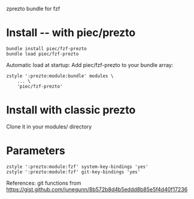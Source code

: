 zprezto bundle for fzf

# Install -- with piec/prezto
```
bundle install piec/fzf-prezto
bundle load piec/fzf-prezto
```
Automatic load at startup:
Add piec/fzf-prezto to your bundle array:
```
zstyle ':prezto:module:bundle' modules \
    ... \
    'piec/fzf-prezto'
```

# Install with classic prezto
Clone it in your modules/ directory


# Parameters
```
zstyle ':prezto:module:fzf' system-key-bindings 'yes'
zstyle ':prezto:module:fzf' git-key-bindings 'yes'
```
References:
git functions from https://gist.github.com/junegunn/8b572b8d4b5eddd8b85e5f4d40f17236
